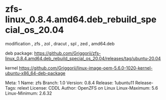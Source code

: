 # zfs-linux_0.8.4.amd64.deb_rebuild_special_os_20.04
modification , zfs , zol , dracut , spl , zed , amd64.deb

deb package: https://github.com/Griggorii/zfs-linux_0.8.4.amd64.deb_rebuild_special_os_20.04/releases/tag/ubuntu-20.04

kernel https://github.com/Griggorii/linux-image-oem-5.6.0-1020-kernel-ubuntu-x86_64-deb-package

 Meta:          1
Name:          zfs
Branch:        1.0
Version:       0.8.4
Release:      1ubuntu11
Release-Tags:  relext
License:       CDDL
Author:        OpenZFS on Linux
Linux-Maximum: 5.6
Linux-Minimum: 2.6.32
